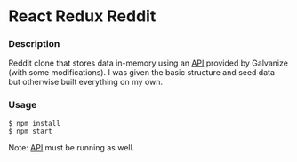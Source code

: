 # React Redux Reddit

### Description

Reddit clone that stores data in-memory using an [API](https://github.com/JBallin/g-api) provided by Galvanize (with some modifications). I was given the basic structure and seed data but otherwise built everything on my own.

### Usage

```shell
$ npm install
$ npm start
```

Note: [API](https://github.com/JBallin/g-api) must be running as well.

